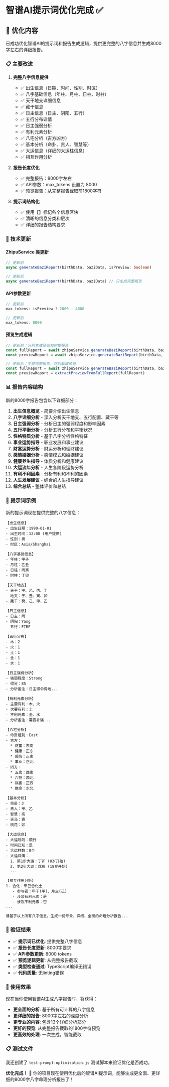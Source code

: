 # 智谱AI提示词优化完成 ✅

## 🎯 优化内容

已成功优化智谱AI的提示词和报告生成逻辑，提供更完整的八字信息并生成8000字左右的详细报告。

### 📋 主要改进

1. **完整八字信息提供**
   - ✅ 出生信息（日期、时间、性别、时区）
   - ✅ 八字基础信息（年柱、月柱、日柱、时柱）
   - ✅ 天干地支详细信息
   - ✅ 藏干信息
   - ✅ 日主信息（日主、阴阳、五行）
   - ✅ 五行分布详情
   - ✅ 日主强弱分析
   - ✅ 有利元素分析
   - ✅ 八宅分析（吉方凶方）
   - ✅ 基本分析（命卦、贵人、智慧等）
   - ✅ 大运信息（详细的大运柱信息）
   - ✅ 相互作用分析

2. **报告长度优化**
   - ✅ 完整报告：8000字左右
   - ✅ API参数：max_tokens 设置为 8000
   - ✅ 预览报告：从完整报告截取前1800字符

3. **提示词结构化**
   - ✅ 使用【】标记各个信息区块
   - ✅ 清晰的信息分类和层次
   - ✅ 详细的报告结构要求

### 🔧 技术更新

#### ZhipuService 类更新

```typescript
// 更新前
async generateBaziReport(birthData, baziData, isPreview: boolean)

// 更新后  
async generateBaziReport(birthData, baziData) // 只生成完整报告
```

#### API参数更新

```typescript
// 更新前
max_tokens: isPreview ? 2000 : 4000

// 更新后
max_tokens: 8000
```

#### 预览生成逻辑

```typescript
// 更新前：分别生成预览和完整报告
const fullReport = await zhipuService.generateBaziReport(birthData, baziData, false)
const previewReport = await zhipuService.generateBaziReport(birthData, baziData, true)

// 更新后：生成完整报告，然后截取预览
const fullReport = await zhipuService.generateBaziReport(birthData, baziData)
const previewReport = extractPreviewFromFullReport(fullReport)
```

### 📊 报告内容结构

新的8000字报告包含以下详细部分：

1. **出生信息概览** - 简要介绍出生信息
2. **八字详细分析** - 深入分析天干地支、五行配置、藏干等
3. **日主强弱分析** - 分析日主的强弱程度和影响因素
4. **五行平衡分析** - 分析五行分布和平衡状况
5. **性格特质分析** - 基于八字分析性格特征
6. **事业运势指导** - 职业发展和事业建议
7. **财富运势分析** - 财运分析和理财建议
8. **感情婚姻分析** - 感情模式和婚姻建议
9. **健康养生指导** - 体质分析和健康建议
10. **大运流年分析** - 人生各阶段运势分析
11. **有利不利因素** - 分析有利和不利的因素
12. **人生发展建议** - 综合的人生指导建议
13. **综合总结** - 整体评价和总结

### 🎨 提示词示例

新的提示词现在提供完整的八字信息：

```
【出生信息】
- 出生日期：1990-01-01
- 出生时间：12:00 (用户提供)
- 性别：男
- 时区：Asia/Shanghai

【八字基础信息】
- 年柱：甲子
- 月柱：乙丑
- 日柱：丙寅
- 时柱：丁卯

【天干地支】
- 天干：甲、乙、丙、丁
- 地支：子、丑、寅、卯
- 藏干：癸、己、甲、乙

【日主信息】
- 日主：丙
- 阴阳：Yang
- 五行：FIRE

【五行分布】
- 木：2
- 火：1
- 土：1
- 金：1
- 水：1

【日主强弱分析】
- 强弱程度：Strong
- 得分：85
- 分析备注：日主得令得地...

【有利元素分析】
- 主要有利：木、火
- 次要有利：土
- 不利元素：金、水
- 分析备注：需要补强...

【八宅分析】
- 命卦组别：East
- 吉方：
  * 财富：东南
  * 健康：正东
  * 感情：正南
  * 事业：正北
- 凶方：
  * 五鬼：西南
  * 六煞：西北
  * 祸害：正西
  * 绝命：东北

【基本分析】
- 命卦：3
- 贵人：甲、乙
- 智慧：高
- 天马：寅
- 桃花：卯

【大运信息】
- 大运规则：顺行
- 时间已知：是
- 大运柱数：8个
- 大运详情：
  1. 第1步大运：丁卯 (8岁开始)
  2. 第2步大运：戊辰 (18岁开始)
  ...

【相互作用分析】
1. 合化：甲己合化土
   - 参与者：年干(甲)、月支(己)
   - 涉及有利元素：是
   - 涉及不利元素：否
...

请基于以上所有八字信息，生成一份专业、详细、全面的命理分析报告...
```

### 🧪 验证结果

- ✅ **提示词已优化**: 提供完整八字信息
- ✅ **报告长度更新**: 8000字要求
- ✅ **API参数更新**: 8000 tokens
- ✅ **预览逻辑更新**: 从完整报告截取
- ✅ **类型检查通过**: TypeScript编译无错误
- ✅ **代码质量**: 无linting错误

### 🚀 使用效果

现在当你使用智谱AI生成八字报告时，将获得：

- **更全面的分析**: 基于所有可计算的八字信息
- **更详细的报告**: 8000字左右的深度分析
- **更专业的内容**: 包含13个详细分析部分
- **更好的预览**: 从完整报告截取的1800字符预览
- **更高效的处理**: 一次生成，智能截取

### 📋 测试文件

我还创建了 `test-prompt-optimization.js` 测试脚本来验证优化是否成功。

**优化完成！** 🎉 你的项目现在使用优化后的智谱AI提示词，能够生成更全面、更详细的8000字八字命理分析报告了！
